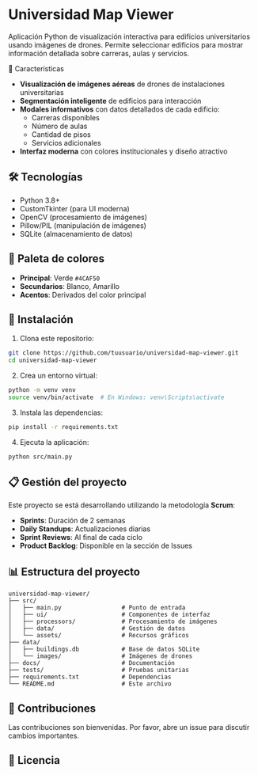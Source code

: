 # Universidad Map Viewer

Aplicación Python de visualización interactiva para edificios universitarios usando imágenes de drones. Permite seleccionar edificios para mostrar información detallada sobre carreras, aulas y servicios.

🎯 Características

- **Visualización de imágenes aéreas** de drones de instalaciones universitarias
- **Segmentación inteligente** de edificios para interacción
- **Modales informativos** con datos detallados de cada edificio:
  - Carreras disponibles
  - Número de aulas
  - Cantidad de pisos
  - Servicios adicionales
- **Interfaz moderna** con colores institucionales y diseño atractivo

## 🛠️ Tecnologías

- Python 3.8+
- CustomTkinter (para UI moderna)
- OpenCV (procesamiento de imágenes)
- Pillow/PIL (manipulación de imágenes)
- SQLite (almacenamiento de datos)

## 🎨 Paleta de colores

- **Principal**: Verde `#4CAF50`
- **Secundarios**: Blanco, Amarillo
- **Acentos**: Derivados del color principal

## 🚀 Instalación

1. Clona este repositorio:
```bash
git clone https://github.com/tuusuario/universidad-map-viewer.git
cd universidad-map-viewer
```

2. Crea un entorno virtual:
```bash
python -m venv venv
source venv/bin/activate  # En Windows: venv\Scripts\activate
```

3. Instala las dependencias:
```bash
pip install -r requirements.txt
```

4. Ejecuta la aplicación:
```bash
python src/main.py
```

## 📋 Gestión del proyecto

Este proyecto se está desarrollando utilizando la metodología **Scrum**:

- **Sprints**: Duración de 2 semanas
- **Daily Standups**: Actualizaciones diarias
- **Sprint Reviews**: Al final de cada ciclo
- **Product Backlog**: Disponible en la sección de Issues

## 📊 Estructura del proyecto

```
universidad-map-viewer/
├── src/
│   ├── main.py                 # Punto de entrada
│   ├── ui/                     # Componentes de interfaz
│   ├── processors/             # Procesamiento de imágenes
│   ├── data/                   # Gestión de datos
│   └── assets/                 # Recursos gráficos
├── data/
│   ├── buildings.db            # Base de datos SQLite
│   └── images/                 # Imágenes de drones
├── docs/                       # Documentación
├── tests/                      # Pruebas unitarias
├── requirements.txt            # Dependencias
└── README.md                   # Este archivo
```

## 🤝 Contribuciones

Las contribuciones son bienvenidas. Por favor, abre un issue para discutir cambios importantes.

## 📜 Licencia

